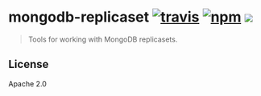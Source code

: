 # mongodb-replicaset [![travis][travis_img]][travis_url] [![npm][npm_img]][npm_url] [![][inch_img]][inch_url]

> Tools for working with MongoDB replicasets.

## License

Apache 2.0

[travis_img]: https://img.shields.io/travis/mongodb-js/replicaset.svg
[travis_url]: https://travis-ci.org/mongodb-js/replicaset
[npm_img]: https://img.shields.io/npm/v/mongodb-replicaset.svg
[npm_url]: https://npmjs.org/package/mongodb-replicaset
[inch_img]: http://inch-ci.org/github/mongodb-js/replicaset.svg?branch=master
[inch_url]: http://inch-ci.org/github/mongodb-js/replicaset
